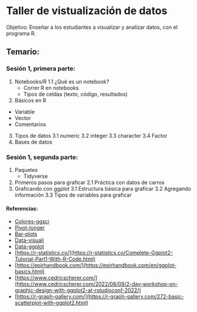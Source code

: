 # Taller de vistualización de datos

Objetivo: Enseñar a los estudiantes a visualizar y analizar datos, con el programa R.

## Temario:

### Sesión 1, primera parte: 

1. Notebooks/R
  1.1 ¿Qué es un notebook?
     - Correr R en notebooks
     - Tipos de celdas (texto, código, resultados)
2. Básicos en R
  - Variable 
  - Vector
  - Comentarios
3. Tipos de datos
  3.1 numeric
  3.2 integer
  3.3 character
  3.4 Factor
4. Bases de datos

### Sesión 1, segunda parte: 

1. Paquetes
   - Tidyverse
2. Primeros pasos para graficar
   2.1 Práctica con datos de carros
3. Graficando con ggplot
   3.1 Estructura básica para graficar
   3.2 Agregando información
   3.3 Tipos de variables para graficar



#### Referencias:

- [Colores-ggsci](https://cran.r-project.org/web/packages/ggsci/vignettes/ggsci.html)
- [Pivot-longer](https://tidyr.tidyverse.org/reference/pivot_longer.html)
- [Bar-plots](http://www.sthda.com/english/wiki/ggplot2-barplots-quick-start-guide-r-software-and-data-visualization)
- [Data-visuali](https://r4ds.had.co.nz/data-visualisation.html)
- [Data-ggplot](https://datacarpentry.org/R-ecology-lesson/04-visualization-ggplot2.html)
- [https://r-statistics.co/](https://r-statistics.co/Complete-Ggplot2-Tutorial-Part1-With-R-Code.html)
- [https://epirhandbook.com/](https://epirhandbook.com/en/ggplot-basics.html)
- [https://www.cedricscherer.com/](https://www.cedricscherer.com/2022/08/09/2-day-workshop-on-graphic-design-with-ggplot2-at-rstudioconf-2022/)
- [https://r-graph-gallery.com/](https://r-graph-gallery.com/272-basic-scatterplot-with-ggplot2.html)

